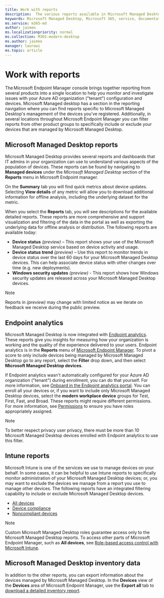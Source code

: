 ```yaml
---
title: Work with reports
description:  The various reports available in Microsoft Managed Desktop
keywords: Microsoft Managed Desktop, Microsoft 365, service, documentation
ms.service: m365-md
author: jaimeo
ms.localizationpriority: normal
ms.collection: M365-modern-desktop
ms.author: jaimeo
manager: laurawi
ms.topic: article
---
```


# Work with reports

The Microsoft Endpoint Manager console brings together reporting from several products into a single location to help you monitor and investigate issues with your Azure AD organization ("tenant") configuration and devices. Microsoft Managed desktop has a section in the reporting navigation where you can find reports specific to Microsoft Managed Desktop's management of the devices you’ve registered. Additionally, in several locations throughout Microsoft Endpoint Manager you can filter reports from other product groups to specifically include or exclude your devices that are managed by Microsoft Managed Desktop. 

## Microsoft Managed Desktop reports
Microsoft Managed Desktop provides several reports and dashboards that IT admins in your organization can use to understand various aspects of the population of devices. These reports can be found by navigating to **Managed devices** under the *Microsoft Managed Desktop* section of the **Reports** menu in Microsoft Endpoint manager. 

On the **Summary** tab you will find quick metrics about device updates. Selecting **View details** of any metric will allow you to download additional information for offline analysis, including the underlying dataset for the metric.

When you select the **Reports** tab, you will see descriptions for the available detailed reports. These reports are more comprehensive and support visualization and filtering of the data in the portal as well as exporting the underlying data for offline analysis or distribution. The following reports are available today:
- **Device status** *(preview)* – This report shows your use of the Microsoft Managed Desktop service based on device activity and usage. 
- **Device status trend** *(preview)* – Use this report to monitor trends in device status over the last 60 days for your Microsoft Managed Desktop devices. This can help associate device status with other changes over time (e.g. new deployments). 
- **Windows security updates** *(preview)* - This report shows how Windows security updates are released across your Microsoft Managed Desktop devices.

> [!NOTE]
> Reports in *(preview)* may change with limited notice as we iterate on feedback we receive during the public preview.

## Endpoint analytics
Microsoft Managed Desktop is now integrated with [Endpoint analytics](/mem/analytics/overview). These reports give you insights for measuring how your organization is working and the quality of the experience delivered to your users. Endpoint analytics is in the **Reports** menu of [Microsoft Endpoint Manager](https://endpoint.microsoft.com/). To pivot a score to only include devices being managed by Microsoft Managed Desktop go to any report, select the **Filter** drop down, and then select **Microsoft Managed Desktop devices**.

If Endpoint analytics wasn't automatically configured for your Azure AD organization ("tenant") during enrollment, you can do that yourself. For more information, see [Onboard in the Endpoint analytics portal](/mem/analytics/enroll-intune#bkmk_onboard). You can enroll all your devices or, if you want to include only Microsoft Managed Desktop devices, select the **modern workplace device** groups for Test, First, Fast, and Broad. These reports might require different permissions. For more information, see [Permissions](/mem/analytics/overview#permissions) to ensure you have roles appropriately assigned.

> [!NOTE]
> To better respect privacy user privacy, there must be more than 10 Microsoft Managed Desktop devices enrolled with Endpoint analytics to use this filter.

## Intune reports
Microsoft Intune is one of the services we use to manage devices on your behalf. In some cases, it can be helpful to use Intune reports to specifically monitor administration of your Microsoft Managed Desktop devices; or, you may want to exclude the devices we manage from a report you use to manage other devices. The following reports have an integrated filtering capability to include or exclude Microsoft Managed Desktop devices.

- [All devices](/mem/intune/remote-actions/device-management#get-to-your-devices)
- [Device compliance](/mem/intune/fundamentals/reports#device-compliance-report-organizational)
- [Noncompliant devices](/mem/intune/fundamentals/reports#noncompliant-devices-report-operational)

> [!NOTE]
> Custom Microsoft Managed Desktop roles guarantee access only to the Microsoft Managed Desktop reports. To access other parts of Microsoft Endpoint Manager, such as **All devices**, see [Role-based access control with Microsoft Intune](/mem/intune/fundamentals/role-based-access-control). 

## Microsoft Managed Desktop inventory data

In addition to the other reports, you can export information about the devices managed by Microsoft Managed Desktop. In the **Devices** view of the **Devices** area of Microsoft Endpoint Manager, use the **Export all** tab to [download a detailed inventory report](device-inventory-report.md).
